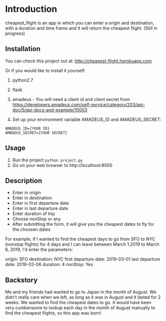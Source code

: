 # Introduction
cheapest_flight is an app in which you can enter a origin and destination, with a duration and time frame and it will return the cheapest flight. (Still in progress)

## Installation
You can check this project out at: http://cheapest-flight.herokuapp.com

Or if you would like to install it yourself:
1. python2.7

2. flask

3. amadeus - You will need a client id and client secret from https://developers.amadeus.com/self-service/category/203/api-doc/5/api-docs-and-example/10003

4. Set up your environment variable AMADEUS_ID and AMADEUS_SECRET:
```
AMADEUS_ID={YOUR ID}
AMADEUS_SECRET={YOUR SECRET}
```
## Usage
1. Run the project
```python project.py```
2. Go on your web browser to http://localhost:8500

## Description
* Enter in origin
* Enter in destination
* Enter in first departure date
* Enter in last departure date
* Enter duration of trip
* Choose nonStop or any
* After submitting the form, it will give you the cheapest dates to fly for the choosen dates

For example, if I wanted to find the cheapest days to go from SFO to NYC (nonstop flights) for 4 days and I can leave between March 1,2019 to March 6, 2019, I'd enter the parameters:

origin: SFO
destination: NYC
first departure date: 2019-03-01
last departure date: 2019-03-06
duration: 4
nonStop: Yes

## Backstory
Me and my friends had wanted to go to Japan in the month of August. We didn't really care when we left, as long as it was in August and it lasted for 2 weeks. We wanted to find the cheapest dates to go. It would have been very cumbersome to lookup each day in the month of August manually to find the cheapest flights, so this app was born!
